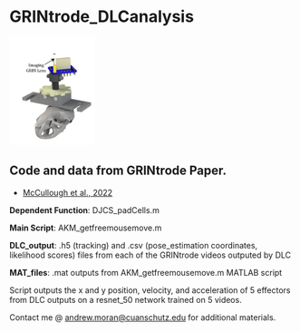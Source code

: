 # GRINtrode_DLCanalysis
<div class="row">
  <div class="column">
   <img src="https://github.com/andsinpants/andsinpants.github.io/blob/main/static/images/papers/McCullough2022.PNG" alt="McCullough2022" style="width:30%">
  </div>
</div>

<h2>Code and data from GRINtrode Paper.</h2> 
<ul><li><a href="https://www.biorxiv.org/content/10.1101/2022.06.17.496591v1" target="_blank">McCullough et al., 2022</a></li></ul>


<b>Dependent Function</b>:
DJCS_padCells.m

<b>Main Script</b>:
AKM_getfreemousemove.m

<b>DLC_output</b>:
.h5 (tracking) and .csv (pose_estimation coordinates, likelihood scores) files from each of the GRINtrode videos outputed by DLC

<b>MAT_files</b>:
.mat outputs from AKM_getfreemousemove.m MATLAB script

Script outputs the x and y position, velocity, and acceleration of 5 effectors from DLC outputs on a resnet_50 network trained on 5 videos.

Contact me @ <a href="andrew.moran@cuanschutz.edu" target="_blank">andrew.moran@cuanschutz.edu</a> for additional materials.
